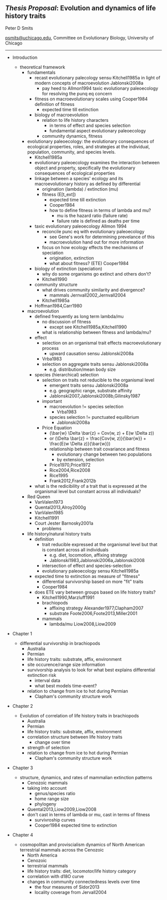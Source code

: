 *Thesis Proposal*: Evolution and dynamics of life history traits
----------------------------------------------------------------
Peter D Smits

psmits@uchicago.edu, Committee on Evolutionary Biology, University of Chicago

****

- Introduction
    - theoretical framework
        - fundamentals
            - recast evolutionary palecology sensu Kitchell1985a in light of
              modern concepts of macroevolution Jablonski2008a
                - pay heed to Allmon1994 taxic evolutionary paleoecology for
                  resolving the punq eq concern
            - fitness on macroevolutionary scales using Cooper1984 definition of fitness
                - expected time till extinction
            - biology of macroevolution
                - relation to life history characters
                    - in terms of effect and species selection
                    - fundamental aspect evolutionary paleoecology
                - community dynamics, fitness
        - evolutionary paleoecology: the evolutionary consequences of ecological
          properties, roles, and strategies at the individual, population,
          community, and species levels.
            - Kitchell1985a
            - evolutionary paleoecology examines the interaction between object
              and property, specifically the evolutionary consequences of
              ecological properties
            - linkage between a species' ecology and its macroevolutionary
              history as defined by differential
                - origination (lambda) / extinction (mu)
                - fitness (E[t_ext])
                    - expected time till extinction
                    - Cooper1984
                    - how to define fitness in terms of lambda and mu?
                        - mu is the hazard ratio (failure rate)
                        - failure rate is defined as deaths per time
            - taxic evolutionary paleoecology Allmon 1994
                - reconcile punc eq with evolutionary paleoecology
                    - see Gene's work for determining prevelance of this
                    - macroevolution hand out for more information
                - focus on how ecology effects the mechanisms of speciation
                    - origination, extinction
                    - what about fitness? (ETE) Cooper1984
            - biology of extinction (speciation)
                - why do some organisms go extinct and others don't?
                - Kitchell1990
            - community structure
                - what drives community similarity and divergence?
                    - mammals Jernvall2002,Jernvall2004
                - Kitchell1985a
            - Hoffman1984,Carr1980
        - macroevolution
            - defined frequently as long term lambda/mu
                - no discussion of fitness
                    - except see Kitchell1985a,Kitchell1990
                - what is relationship between fitness and lambda/mu?
            - effect
                - selection on an organismal trait effects macroevolutionary
                  process
                    - upward causation sensu Jablonski2008a
                - Vrba1983
                - selection on aggregate traits sensu Jablonski2008a
                    - e.g. distribution/mean body size
            - species (hierarchical) selection
                - selection on traits not reducible to the organismal level
                    - emergent traits sensu Jablonski2008a
                    - e.g. geographic range, substrate affinity
                    - Jablonski2007,Jablonski2008b,Gilinsky1987
                - important
                    - macroevolution != species selection
                        - Vrba1983
                    - species selection != punctuated equilibrium
                        - Jablonski2008a
                - Price Equation
                    - \(\bar{w} \Delta \bar{z} = Cov(w, z) + E(w \Delta z)\)
                    - or \(\Delta \bar{z} = \frac{Cov(w, z)}{\bar{w}} + \frac{E(w \Delta z)}{\bar{w}}\)
                    - relationship between trait covariance and fitness
                        - evolutionary change between two populations
                        - by extension, selection
                    - Price1970,Price1972
                    - Rice2004,Rice2008
                    - Rice1995
                    - Frank2012,Frank2012b
            - what is the redicibility of a trait that is expressed at the
              organismal level but constant across all individuals?
        - Red Queen
            - VanValen1973
            - Quental2013,Alroy2000g
            - VanValen1985
            - Kitchell1991
            - Court Jester Barnosky2001a
                - problems
        - life history/natural history traits
            - definition
                - trait reducible expressed at the organismal level but that is
                  constant across all individuals
                    - e.g. diet, locomotion, affixing strategy
                    - Jablonski1983,Jablonski2006a,Jablonski2008
                - intersection of effect and species-selection
                - evolutionary paleoecology sensu Kitchell1985a
            - expected time to extinction as measure of "fitness"
                - differential survivorship based on more "fit" traits 
                - Cooper1984
            - does ETE vary between groups based on life history traits?
                - Kitchell1990,Marzluff1991
                - brachiopods
                    - affixing strategy Alexander1977,Clapham2007
                    - substrate Foote2006,Foote2013,Miller2001
                - mammals
                    - lambda/mu Liow2008,Liow2009

- Chapter 1
    - differential survivorship in brachiopods
        - Australia
        - Permian
        - life history traits: substrate, affix, environment
        - site occurence/range size information
        - survivorship analysis to look for what best explains differential
          extinction risk
            - interval data
            - what best models time-event?
        - relation to change from ice to hot during Permian
            - Clapham's community structure work

- Chapter 2
    - Evolution of correlation of life history traits in brachiopods
        - Australia
        - Permian
        - life history traits: substrate, affix, environment
        - correlation structure between life history traits
            - change over time
        - strength of selection
        - relation to change from ice to hot during Permian
            - Clapham's community structure work

- Chapter 3
    - structure, dynamics, and rates of mammalian extinction patterns
        - Cenozoic mammals
        - taking into account
            - genus/species ratio
            - home range size
            - phylogeny
        - Quental2013,Liow2009,Liow2008
        - don't cast in terms of lambda or mu, cast in terms of fitness
            - survivroship curves
            - Cooper1984 expected time to extinction


- Chapter 4
    - cosmopolitan and proviscialism dynamics of North American terrestrial
      mammals across the Cenozoic
        - North America
        - Cenozoic
        - terrestrial mammals
        - life history traits: diet, locomotor/life history category
        - correlation with d18O curve
        - changes in community connectedness levels over time
            - the four measures of Sidor2013
            - locality coverage from Jervall2004
